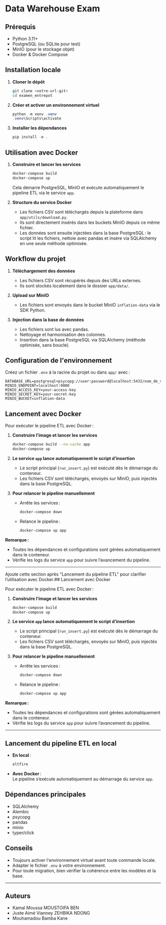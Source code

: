 # Data Warehouse Exam

## Prérequis

- Python 3.11+
- PostgreSQL (ou SQLite pour test)
- MinIO (pour le stockage objet)
- Docker & Docker Compose

## Installation locale

1. **Cloner le dépôt**
   ```bash
   git clone <votre-url-git>
   cd examen_entrepot
   ```
2. **Créer et activer un environnement virtuel**
   ```powershell
   python -m venv .venv
   .venv\Scripts\activate
   ```
3. **Installer les dépendances**
   ```powershell
   pip install -e .
   ```

## Utilisation avec Docker

1. **Construire et lancer les services**
   ```bash
   docker-compose build
   docker-compose up
   ```
   Cela démarre PostgreSQL, MinIO et exécute automatiquement le pipeline ETL via le service `app`.

2. **Structure du service Docker**
   - Les fichiers CSV sont téléchargés depuis la plateforme dans `app/utils/download.py`.
   - Ils sont directement insérés dans les buckets MinIO depuis ce même fichier.
   - Les données sont ensuite injectées dans la base PostgreSQL : le script lit les fichiers, nettoie avec pandas et insère via SQLAlchemy en une seule méthode optimisée.

## Workflow du projet

1. **Téléchargement des données**
   - Les fichiers CSV sont récupérés depuis des URLs externes.
   - Ils sont stockés localement dans le dossier `app/data/`.

2. **Upload sur MinIO**
   - Les fichiers sont envoyés dans le bucket MinIO `inflation-data` via le SDK Python.

3. **Injection dans la base de données**
   - Les fichiers sont lus avec pandas.
   - Nettoyage et harmonisation des colonnes.
   - Insertion dans la base PostgreSQL via SQLAlchemy (méthode optimisée, sans boucle).

## Configuration de l'environnement

Créez un fichier `.env` à la racine du projet ou dans `app/` avec :

```
DATABASE_URL=postgresql+psycopg://user:password@localhost:5432/nom_de_votre_db
MINIO_ENDPOINT=localhost:9000
MINIO_ACCESS_KEY=your-access-key
MINIO_SECRET_KEY=your-secret-key
MINIO_BUCKET=inflation-data
```

## Lancement avec Docker

Pour exécuter le pipeline ETL avec Docker :

1. **Construire l’image et lancer les services**
   ```bash
   docker-compose build --no-cache app
   docker-compose up
   ```

2. **Le service `app` lance automatiquement le script d’insertion**
   - Le script principal (`run_insert.py`) est exécuté dès le démarrage du conteneur.
   - Les fichiers CSV sont téléchargés, envoyés sur MinIO, puis injectés dans la base PostgreSQL.

3. **Pour relancer le pipeline manuellement**
   - Arrête les services :
     ```bash
     docker-compose down
     ```
   - Relance le pipeline :
     ```bash
     docker-compose up app
     ```

**Remarque :**  
- Toutes les dépendances et configurations sont gérées automatiquement dans le conteneur.
- Vérifie les logs du service `app` pour suivre l’avancement du pipeline.

---

Ajoute cette section après "Lancement du pipeline ETL" pour clarifier l’utilisation avec Docker.## Lancement avec Docker

Pour exécuter le pipeline ETL avec Docker :

1. **Construire l’image et lancer les services**
   ```bash
   docker-compose build
   docker-compose up
   ```

2. **Le service `app` lance automatiquement le script d’insertion**
   - Le script principal (`run_insert.py`) est exécuté dès le démarrage du conteneur.
   - Les fichiers CSV sont téléchargés, envoyés sur MinIO, puis injectés dans la base PostgreSQL.

3. **Pour relancer le pipeline manuellement**
   - Arrête les services :
     ```bash
     docker-compose down
     ```
   - Relance le pipeline :
     ```bash
     docker-compose up app
     ```

**Remarque :**  
- Toutes les dépendances et configurations sont gérées automatiquement dans le conteneur.
- Vérifie les logs du service `app` pour suivre l’avancement du pipeline.

---

## Lancement du pipeline ETL en local

- **En local** :  
  ```powershell
  eltfire
  ```
- **Avec Docker** :  
  Le pipeline s’exécute automatiquement au démarrage du service `app`.

## Dépendances principales

- SQLAlchemy
- Alembic
- psycopg
- pandas
- minio
- typer/click

## Conseils

- Toujours activer l'environnement virtuel avant toute commande locale.
- Adapter le fichier `.env` à votre environnement.
- Pour toute migration, bien vérifier la cohérence entre les modèles et la base.

---

## Auteurs
- Kamal Moussa MOUSTOIFA BEN
-  Juste Aimé Vianney ZEHBIKA NDONG
-   Mouhamadou Bamba Kane
